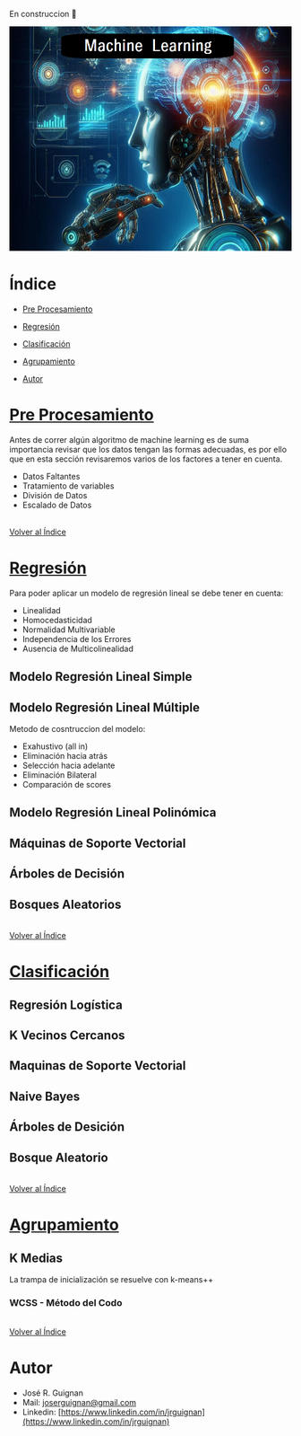 En construccion 🚧
<p align="center">
<img src="images/banner.png"  height=400>
</p>

# Índice

* [Pre Procesamiento](#Pre-Procesamiento) 
* [Regresión](#Regresión) 
* [Clasificación](#Clasificación) 
* [Agrupamiento](#Agrupamiento) 

* [Autor](#Autor)

# [Pre Procesamiento](https://github.com/jrguignan/Machine_Learning/tree/main/Pre_Procesamiento)

Antes de correr algún algoritmo de machine learning es de suma importancia revisar que los datos tengan las formas adecuadas, es por ello que en esta sección revisaremos varios de los factores a tener en cuenta.

- Datos Faltantes
- Tratamiento de variables
- División de Datos
- Escalado de Datos


<br>[Volver al Índice](#Índice)

# [Regresión](https://github.com/jrguignan/Machine_Learning/tree/main/Regresion)

Para poder aplicar un modelo de regresión lineal se debe tener en cuenta:
- Linealidad
- Homocedasticidad
- Normalidad Multivariable
- Independencia de los Errores
- Ausencia de Multicolinealidad


## Modelo Regresión Lineal Simple

## Modelo Regresión Lineal Múltiple

Metodo de cosntruccion del modelo:
- Exahustivo (all in)
- Eliminación hacia atrás
- Selección hacia adelante
- Eliminación Bilateral
- Comparación de scores

## Modelo Regresión Lineal Polinómica

## Máquinas de Soporte Vectorial

## Árboles de Decisión

## Bosques Aleatorios

<br>[Volver al Índice](#Índice)

# [Clasificación](https://github.com/jrguignan/Machine_Learning/tree/main/Clasificacion)

## Regresión Logística

## K Vecinos Cercanos

## Maquinas de Soporte Vectorial

## Naive Bayes

## Árboles de Desición

## Bosque Aleatorio

<br>[Volver al Índice](#Índice)

# [Agrupamiento](https://github.com/jrguignan/Machine_Learning/tree/main/Agrupamiento)

## K Medias

La trampa de inicialización se resuelve con k-means++

### WCSS - Método del Codo

<br>[Volver al Índice](#Índice)

# Autor

- José R. Guignan
- Mail: joserguignan@gmail.com
- Linkedin: [https://www.linkedin.com/in/jrguignan](https://www.linkedin.com/in/jrguignan)
